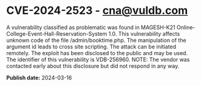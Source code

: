 # CVE-2024-2523 - cna@vuldb.com

A vulnerability classified as problematic was found in MAGESH-K21 Online-College-Event-Hall-Reservation-System 1.0. This vulnerability affects unknown code of the file /admin/booktime.php. The manipulation of the argument id leads to cross site scripting. The attack can be initiated remotely. The exploit has been disclosed to the public and may be used. The identifier of this vulnerability is VDB-256960. NOTE: The vendor was contacted early about this disclosure but did not respond in any way.

**Publish date:** 2024-03-16
